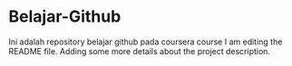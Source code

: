 # Belajar-Github
Ini adalah repository belajar github pada coursera course
I am editing the README file. Adding some more details about the project description.
